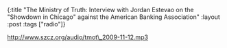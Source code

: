 {:title "The Ministry of Truth: Interview with Jordan Estevao on the \"Showdown in Chicago\" against the American Banking Association"
:layout :post
:tags  ["radio"]}

<http://www.szcz.org/audio/tmot\_2009-11-12.mp3>

